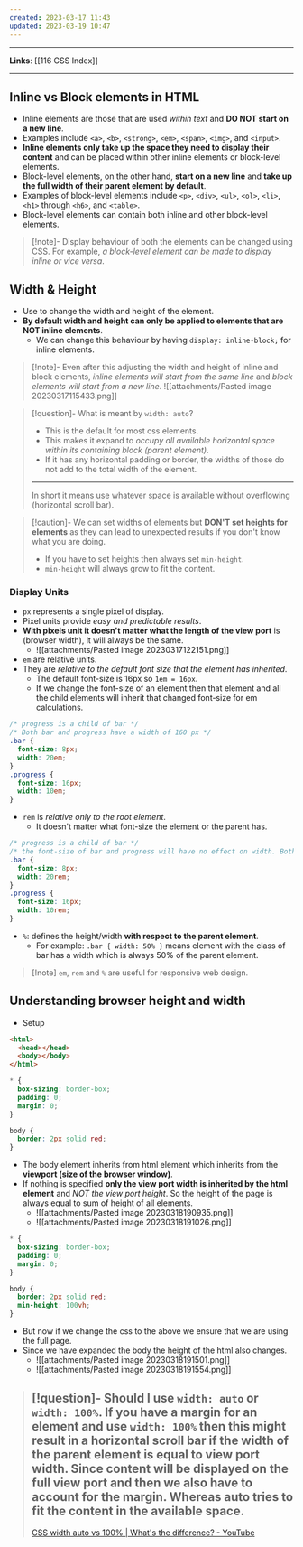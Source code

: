 ```yaml
---
created: 2023-03-17 11:43
updated: 2023-03-19 10:47
---
```

---
**Links**: [[116 CSS Index]]

---
## Inline vs Block elements in HTML
- Inline elements are those that are used *within text* and **DO NOT start on a new line**. 
- Examples include `<a>`, `<b>`, `<strong>`, `<em>`, `<span>`, `<img>`, and `<input>`. 
- **Inline elements only take up the space they need to display their content** and can be placed within other inline elements or block-level elements.
- Block-level elements, on the other hand, **start on a new line** and **take up the full width of their parent element by default**. 
- Examples of block-level elements include `<p>`, `<div>`, `<ul>`, `<ol>`, `<li>`, `<h1>` through `<h6>`, and `<table>`. 
- Block-level elements can contain both inline and other block-level elements.

> [!note]- Display behaviour of both the elements can be changed using CSS. 
> For example, *a block-level element can be made to display inline or vice versa*.

## Width & Height
- Use to change the width and height of the element. 
- **By default width and height can only be applied to elements that are NOT inline elements**.
	- We can change this behaviour by having `display: inline-block;` for inline elements.
 
> [!note]- Even after this adjusting the width and height of inline and block elements, *inline elements will start from the same line* and *block elements will start from a new line*.
> ![[attachments/Pasted image 20230317115433.png]]

> [!question]- What is meant by `width: auto`?
> - This is the default for most css elements.
> - This makes it expand to *occupy all available horizontal space within its containing block (parent element)*. 
> - If it has any horizontal padding or border, the widths of those do not add to the total width of the element.
> ---
> In short it means use whatever space is available without overflowing (horizontal scroll bar).

> [!caution]- We can set widths of elements but **DON'T set heights for elements** as they can lead to unexpected results if you don't know what you are doing.
> - If you have to set heights then always set `min-height`.
> - `min-height` will always grow to fit the content.

### Display Units
- `px` represents a single pixel of display.
- Pixel units provide *easy and predictable results*.
- **With pixels unit it doesn't matter what the length of the view port** is (browser width), it will always be the same.
	- ![[attachments/Pasted image 20230317122151.png]]
- `em` are relative units.
- They are *relative to the default font size that the element has inherited*.
	- The default font-size is 16px so `1em = 16px`.
	- If we change the font-size of an element then that element and all the child elements will inherit that changed font-size for em calculations.
 
```css
/* progress is a child of bar */
/* Both bar and progress have a width of 160 px */
.bar {
  font-size: 8px;
  width: 20em;
}
.progress {
  font-size: 16px;
  width: 10em;
}
```

- `rem` is *relative only to the root element*.
	- It doesn't matter what font-size the element or the parent has.
 
```css
/* progress is a child of bar */
/* the font-size of bar and progress will have no effect on width. Both of them have the same width */
.bar {
  font-size: 8px;
  width: 20rem; 
}
.progress {
  font-size: 16px;
  width: 10rem;
}
```

- `%`: defines the height/width **with respect to the parent element**.
	- For example: `.bar { width: 50% }` means element with the class of bar has a width which is always 50% of the parent element.

> [!note] `em`, `rem` and `%` are useful for responsive web design.

## Understanding browser height and width
- Setup
```html
<html>
  <head></head>
  <body></body>
</html>
```

```css
* {
  box-sizing: border-box;
  padding: 0;
  margin: 0;
}

body {
  border: 2px solid red;
}
```

- The body element inherits from html element which inherits from the **viewport (size of the browser window)**.
- If nothing is specified **only the view port width is inherited by the html element** and *NOT the view port height*. So the height of the page is always equal to sum of height of all elements.
	- ![[attachments/Pasted image 20230318190935.png]]
	- ![[attachments/Pasted image 20230318191026.png]]

```css
* {
  box-sizing: border-box;
  padding: 0;
  margin: 0;
}

body {
  border: 2px solid red;
  min-height: 100vh;
}
```

- But now if we change the css to the above we ensure that we are using the full page. 
- Since we have expanded the body the height of the html also changes.
	- ![[attachments/Pasted image 20230318191501.png]]
	- ![[attachments/Pasted image 20230318191554.png]]

> [!question]- Should I use `width: auto` or `width: 100%`.
> If you have a margin for an element and use `width: 100%` then this might result in a horizontal scroll bar if the width of the parent element is equal to view port width. 
> Since content will be displayed on the full view port and then we also have to account for the margin.
> Whereas auto tries to fit the content in the available space.
> ---
> [CSS width auto vs 100% | What's the difference? - YouTube](https://www.youtube.com/watch?v=-st14lUQD3U)


